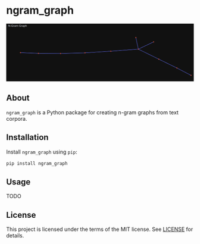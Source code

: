 # ngram_graph

![](docs/images/example_graph.png)

## About

`ngram_graph` is a Python package for creating n-gram graphs from text corpora.

## Installation

Install `ngram_graph` using `pip`:

```bash
pip install ngram_graph
```

## Usage

TODO

## License

This project is licensed under the terms of the MIT license. See [LICENSE](LICENSE) for details.
